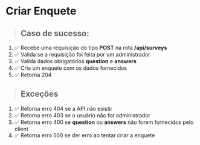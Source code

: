 # Criar Enquete

> ## Caso de sucesso:
1. ✅ Recebe uma requisição do tipo **POST** na rota **/api/surveys**
1. ✅ Valida se a requisição foi feita por um administrador
1. ✅ Valida dados obrigatórios **question** e **answers**
1. ✅ Cria um enquete com os dados fornecidos
1. ✅ Retorna 204

> ## Exceções
1. ✅ Retorna erro 404 se a API não existir
1. ✅ Retorna erro 403 se o usuário não for administrador
1. ✅ Retorna erro 400 se **question** ou **answers** não forem fornecidos pelo client
1. ✅ Retorna erro 500 se der erro ao tentar criar a enquete